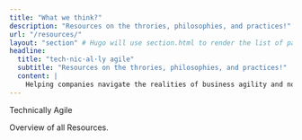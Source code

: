```yaml
---
title: "What we think?"
description: "Resources on the throries, philosophies, and practices!"
url: "/resources/"
layout: "section" # Hugo will use section.html to render the list of pages
headline:
  title: "tech·nic·al·ly agile"
  subtitle: "Resources on the throries, philosophies, and practices!"
  content: |
    Helping companies navigate the realities of business agility and not just be technically agile! Regular content on Scrum, Agility, & DevOps!
---
```


Technically Agile

Overview of all Resources.
